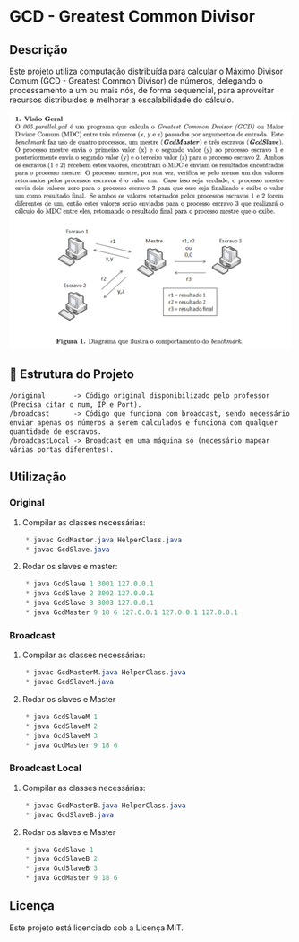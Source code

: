 # GCD - Greatest Common Divisor

## Descrição

Este projeto utiliza computação distribuída para calcular o Máximo Divisor Comum (GCD - Greatest Common Divisor) de números, delegando o processamento a um ou mais nós, de forma sequencial, para aproveitar recursos distribuídos e melhorar a escalabilidade do cálculo.


![enunciado](enunciado.jpeg)

## 📁 Estrutura do Projeto

```
/original       -> Código original disponibilizado pelo professor (Precisa citar o num, IP e Port).
/broadcast      -> Código que funciona com broadcast, sendo necessário enviar apenas os números a serem calculados e funciona com qualquer quantidade de escravos.
/broadcastLocal -> Broadcast em uma máquina só (necessário mapear várias portas diferentes).
```

## Utilização

### Original
1. Compilar as classes necessárias:
```java
    * javac GcdMaster.java HelperClass.java
    * javac GcdSlave.java
```

2. Rodar os slaves e master:
```java
    * java GcdSlave 1 3001 127.0.0.1
    * java GcdSlave 2 3002 127.0.0.1
    * java GcdSlave 3 3003 127.0.0.1
    * java GcdMaster 9 18 6 127.0.0.1 127.0.0.1 127.0.0.1
```
    

### Broadcast

1. Compilar as classes necessárias:
```java
    * javac GcdMasterM.java HelperClass.java
    * javac GcdSlaveM.java
```

2. Rodar os slaves e Master
```java
    * java GcdSlaveM 1 
    * java GcdSlaveM 2 
    * java GcdSlaveM 3 
    * java GcdMaster 9 18 6 
```

### Broadcast Local
1. Compilar as classes necessárias:

```java
    * javac GcdMasterB.java HelperClass.java
    * javac GcdSlaveB.java
```

2. Rodar os slaves e Master
```java
    * java GcdSlave 1
    * java GcdSlaveB 2 
    * java GcdSlaveB 3 
    * java GcdMaster 9 18 6 
```

## Licença

Este projeto está licenciado sob a Licença MIT.